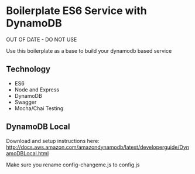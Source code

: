 # Boilerplate ES6 Service with DynamoDB

OUT OF DATE - DO NOT USE

Use this boilerplate as a base to build your dynamodb based service

## Technology

* ES6
* Node and Express
* DynamoDB
* Swagger
* Mocha/Chai Testing

## DynamoDB Local

Download and setup instructions here: http://docs.aws.amazon.com/amazondynamodb/latest/developerguide/DynamoDBLocal.html

Make sure you rename config-changeme.js to config.js
